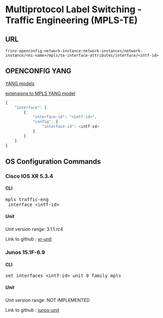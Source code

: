# Multiprotocol Label Switching - Traffic Engineering (MPLS-TE)

## URL

```
frinx-openconfig-network-instance:network-instances/network-instance/<ni-name>/mpls/te-interface-attributes/interface/<intf-id>
```

## OPENCONFIG YANG

[YANG models](https://github.com/FRINXio/openconfig/tree/master/mpls/src/main/yang)

[extensions to MPLS YANG model](https://github.com/FRINXio/openconfig/tree/master/network-instance/src/main/yang)

```javascript
{
    "interface": [
        {
            "interface-id": "<intf-id>",
            "config": {
                "interface-id": <intf-id>
            }
        }
    ]
}
```

## OS Configuration Commands

### Cisco IOS XR 5.3.4

#### CLI

<pre>
mpls traffic-eng
 interface &lt;intf-id&gt;
</pre>

##### Unit

Unit version range: 3.1.1.rc4

Link to github : [xr-unit]()

### Junos 15.1F-6.9

#### CLI

<pre>
set interfaces &lt;intf-id&gt; unit 0 family mpls
</pre>

##### Unit

Unit version range: NOT IMPLEMENTED

Link to github : [junos-unit]()

